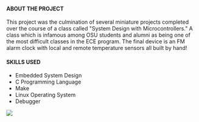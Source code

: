 
#### ABOUT THE PROJECT

This project was the culmination of several miniature projects completed over the course of a class called
"System Design with Microcontrollers." A class which is infamous among OSU students and alumni as being one of the most difficult classes in the ECE program.
The final device is an FM alarm clock with local and remote temperature sensors all built by hand!


#### SKILLS USED
- Embedded System Design
- C Programming Language
- Make
- Linux Operating System
- Debugger


![](../img/portfolio/clock1.jpg)